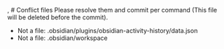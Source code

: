 , # Conflict files
Please resolve them and commit per command (This file will be deleted before the commit).
- Not a file: .obsidian/plugins/obsidian-activity-history/data.json
- Not a file: .obsidian/workspace
